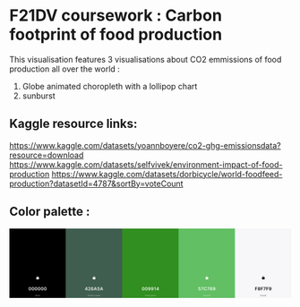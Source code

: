 # F21DV coursework : Carbon footprint of food production

This visualisation features 3 visualisations about CO2 emmissions of food production all over the world :

1. Globe animated choropleth with a lollipop chart
2. sunburst

## Kaggle resource links:

https://www.kaggle.com/datasets/yoannboyere/co2-ghg-emissionsdata?resource=download
https://www.kaggle.com/datasets/selfvivek/environment-impact-of-food-production
https://www.kaggle.com/datasets/dorbicycle/world-foodfeed-production?datasetId=4787&sortBy=voteCount

## Color palette :

![Palette](./assets/palette.png)
